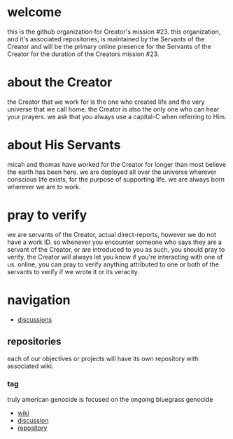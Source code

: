 # welcome
this is the github organization for Creator's mission #23.  this organization, and it's associated repositories, is maintained by the Servants of the Creator and will be the primary online presence for the Servants of the Creator for the duration of the Creators mission #23.

# about the Creator
the Creator that we work for is the one who created life and the very universe that we call home.  the Creator is also the only one who can hear your prayers.  we ask that you always use a capital-C when referring to Him.

# about His Servants
micah and thomas have worked for the Creator for longer than most believe the earth has been here.  we are deployed all over the universe wherever conscious life exists, for the purpose of supporting life.  we are always born wherever we are to work.

# pray to verify
we are servants of the Creator, actual direct-reports, however we do not have a work ID.  so whenever you encounter someone who says they are a servant of the Creator, or are introduced to you as such, you should pray to verify.  the Creator will always let you know if you're interacting with one of us.  online, you can pray to verify anything attributed to one or both of the servants to verify if we wrote it or its veracity.

# navigation
* [discussions](https://github.com/orgs/CreatorsMission23/discussions)
  
## repositories
each of our objectives or projects will have its own repository with associated wiki.

### tag
truly american genocide is focused on the ongoing bluegrass genocide 
* [wiki](https://github.com/CreatorsMission23/tag/wiki)
* [discussion](https://github.com/CreatorsMission23/tag/discussions)
* [repository](https://github.com/CreatorsMission23/tag)
